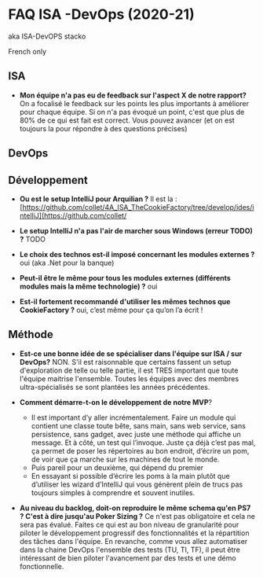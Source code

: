 # FAQ ISA -DevOps (2020-21)

aka ISA-DevOPS stacko

French only

## ISA

- **Mon équipe n'a pas eu de feedback sur l'aspect X de notre rapport?** On a focalisé le feedback sur les points les plus importants à améliorer pour chaque équipe. Si on n'a pas évoqué un point, c'est que plus de 80% de ce qui est fait est correct. Vous pouvez avancer (et on est toujours la pour répondre à des questions précises)

## DevOps



## Développement

- **Ou est le setup IntelliJ pour Arquilian ?** Il est la : [https://github.com/collet/4A_ISA_TheCookieFactory/tree/develop/ides/intelliJ](https://github.com/collet/

- **Le setup IntelliJ n'a pas l'air de marcher sous Windows (erreur TODO) ?** TODO

- **Le choix des technos est-il imposé concernant les modules externes ?** oui (aka .Net pour la banque)

- **Peut-il être le même pour tous les modules externes (différents modules mais la même technologie) ?** oui

- **Est-il fortement recommandé d'utiliser les mêmes technos que CookieFactory ?** oui, c’est même pour ça qu’on l’a écrit !

## Méthode

- **Est-ce une bonne idée de se spécialiser dans l'équipe sur ISA / sur DevOps?** NON. S'il est raisonnable que certains fassent un setup d'exploration de telle ou telle partie, il est TRES important que toute l'équipe maitrise l'ensemble. Toutes les équipes avec des membres ultra-spécialisés se sont plantées les années précédentes.

- **Comment démarre-t-on le développement de notre MVP**? 
   - Il est important d’y aller incrémentalement. Faire un module qui contient une classe toute bête, sans main, sans web service, sans persistence, sans gadget, avec juste une méthode qui affiche un message. Et à côté, un test qui l’invoque. Juste ça déjà c’est pas mal, ça permet de poser les répertoires au bon endroit, d’écrire un pom, de voir que ça marche sur les machines de tout le monde.
   - Puis pareil pour un deuxième, qui dépend du premier
   - En essayant si possible d’écrire les poms à la main plutôt que d’utiliser les wizard d’IntelliJ qui vous génèrent plein de trucs pas toujours simples à comprendre et souvent inutiles.

- **Au niveau du backlog, doit-on reproduire le même schema qu'en PS7 ? C'est à dire jusqu'au Poker Sizing ?** Ce n'est pas obligatoire et cela ne sera pas évalué. Faites ce qui est au bon niveau de granularité pour piloter le développement progressif des fonctionnalités et la répartition des tâches dans l'équipe.
En revanche, comme vous allez automatiser dans la chaine DevOps l'ensemble des tests (TU, TI, TF), il peut être intéressant de bien piloter l'avancement par des tests et une démo fonctionnelle.